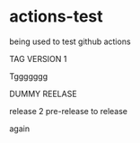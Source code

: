 # actions-test 
 being used to test github actions

 TAG VERSION 1


Tggggggg

DUMMY REELASE

release 2 pre-release to release

again